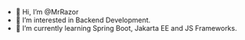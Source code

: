 - 👋 Hi, I’m @MrRazor
- 👀 I’m interested in Backend Development.
- 🌱 I’m currently learning Spring Boot, Jakarta EE and JS Frameworks.

